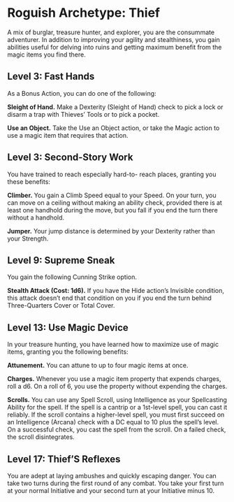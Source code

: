 # Roguish Archetype: Thief

A mix of burglar, treasure hunter, and explorer, you are the consummate adventurer. In addition to improving your agility and stealthiness, you gain abilities useful for delving into ruins and getting maximum benefit from the magic items you find there.

## Level 3: Fast Hands

As a Bonus Action, you can do one of the following:

**Sleight of Hand.** Make a Dexterity (Sleight of Hand) check to pick a lock or disarm a trap with Thieves’ Tools or to pick a pocket.

**Use an Object.** Take the Use an Object action, or take the Magic action to use a magic item that requires that action.

## Level 3: Second-Story Work

You have trained to reach especially hard-to- reach places, granting you these benefits:

**Climber.** You gain a Climb Speed equal to your Speed. On your turn, you can move on a ceiling without making an ability check, provided there is at least one handhold during the move, but you fall if you end the turn there without a handhold.

**Jumper.** Your jump distance is determined by your Dexterity rather than your Strength.

## Level 9: Supreme Sneak

You gain the following Cunning Strike option.

**Stealth Attack (Cost: 1d6).** If you have the Hide action’s Invisible condition, this attack doesn’t end that condition on you if you end the turn behind Three-Quarters Cover or Total Cover.
 
## Level 13: Use Magic Device

In your treasure hunting, you have learned how to maximize use of magic items, granting you the following benefits:

**Attunement.** You can attune to up to four magic items at once.

**Charges.** Whenever you use a magic item property that expends charges, roll a d6. On a roll of 6, you use the property without expending the charges.

**Scrolls.** You can use any Spell Scroll, using Intelligence as your Spellcasting Ability for the spell. If the spell is a cantrip or a 1st-level spell, you can cast it reliably. If the scroll contains a higher-level spell, you must first succeed on an Intelligence (Arcana) check with a DC equal to 10 plus the spell’s level. On a successful check, you cast the spell from the scroll. On a failed check, the scroll disintegrates.

## Level 17: Thief’S Reflexes

You are adept at laying ambushes and quickly escaping danger. You can take two turns during the first round of any combat. You take your first turn at your normal Initiative and your second turn at your Initiative minus 10.
 
